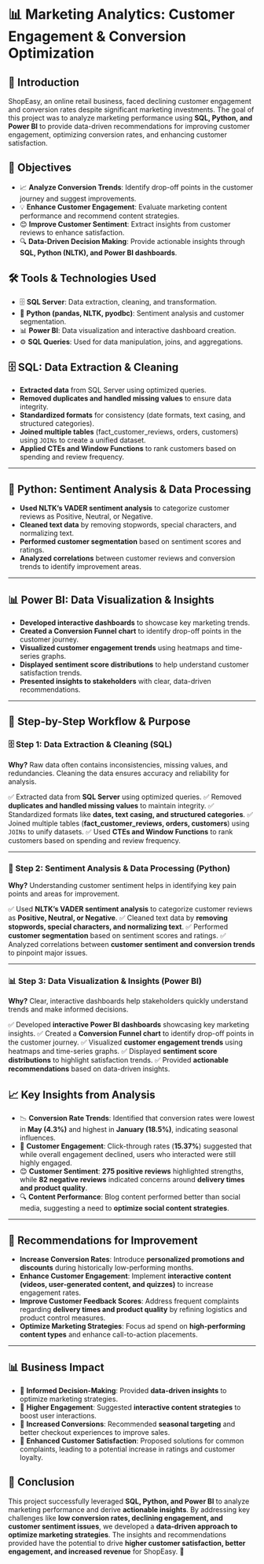 # 📊 Marketing Analytics: Customer Engagement & Conversion Optimization  

## 📖 Introduction  
ShopEasy, an online retail business, faced declining customer engagement and conversion rates despite significant marketing investments. The goal of this project was to analyze marketing performance using **SQL, Python, and Power BI** to provide data-driven recommendations for improving customer engagement, optimizing conversion rates, and enhancing customer satisfaction.
## 🎯 Objectives  
- 📈 **Analyze Conversion Trends**: Identify drop-off points in the customer journey and suggest improvements.  
- 💡 **Enhance Customer Engagement**: Evaluate marketing content performance and recommend content strategies.  
- 😊 **Improve Customer Sentiment**: Extract insights from customer reviews to enhance satisfaction.  
- 🔍 **Data-Driven Decision Making**: Provide actionable insights through **SQL, Python (NLTK), and Power BI dashboards**.  
## 🛠️ Tools & Technologies Used  
- 🗄 **SQL Server**: Data extraction, cleaning, and transformation.  
- 🐍 **Python (pandas, NLTK, pyodbc)**: Sentiment analysis and customer segmentation.  
- 📊 **Power BI**: Data visualization and interactive dashboard creation.  
- ⚙️ **SQL Queries**: Used for data manipulation, joins, and aggregations.  
## 🗄️ SQL: Data Extraction & Cleaning
- **Extracted data** from SQL Server using optimized queries.
- **Removed duplicates and handled missing values** to ensure data integrity.
- **Standardized formats** for consistency (date formats, text casing, and structured categories).
- **Joined multiple tables** (fact_customer_reviews, orders, customers) using `JOINs` to create a unified dataset.
- **Applied CTEs and Window Functions** to rank customers based on spending and review frequency.

---

## 🐍 Python: Sentiment Analysis & Data Processing
- **Used NLTK’s VADER sentiment analysis** to categorize customer reviews as Positive, Neutral, or Negative.
- **Cleaned text data** by removing stopwords, special characters, and normalizing text.
- **Performed customer segmentation** based on sentiment scores and ratings.
- **Analyzed correlations** between customer reviews and conversion trends to identify improvement areas.

---

## 📊 Power BI: Data Visualization & Insights
- **Developed interactive dashboards** to showcase key marketing trends.
- **Created a Conversion Funnel chart** to identify drop-off points in the customer journey.
- **Visualized customer engagement trends** using heatmaps and time-series graphs.
- **Displayed sentiment score distributions** to help understand customer satisfaction trends.
- **Presented insights to stakeholders** with clear, data-driven recommendations.

---
## 🔄 Step-by-Step Workflow & Purpose

### 🗄️ Step 1: Data Extraction & Cleaning (SQL)
**Why?** Raw data often contains inconsistencies, missing values, and redundancies. Cleaning the data ensures accuracy and reliability for analysis.

✅ Extracted data from **SQL Server** using optimized queries.
✅ Removed **duplicates and handled missing values** to maintain integrity.
✅ Standardized formats like **dates, text casing, and structured categories**.
✅ Joined multiple tables (**fact_customer_reviews, orders, customers**) using `JOINs` to unify datasets.
✅ Used **CTEs and Window Functions** to rank customers based on spending and review frequency.

---

### 🐍 Step 2: Sentiment Analysis & Data Processing (Python)
**Why?** Understanding customer sentiment helps in identifying key pain points and areas for improvement.

✅ Used **NLTK’s VADER sentiment analysis** to categorize customer reviews as **Positive, Neutral, or Negative**.
✅ Cleaned text data by **removing stopwords, special characters, and normalizing text**.
✅ Performed **customer segmentation** based on sentiment scores and ratings.
✅ Analyzed correlations between **customer sentiment and conversion trends** to pinpoint major issues.

---

### 📊 Step 3: Data Visualization & Insights (Power BI)
**Why?** Clear, interactive dashboards help stakeholders quickly understand trends and make informed decisions.

✅ Developed **interactive Power BI dashboards** showcasing key marketing insights.
✅ Created a **Conversion Funnel chart** to identify drop-off points in the customer journey.
✅ Visualized **customer engagement trends** using heatmaps and time-series graphs.
✅ Displayed **sentiment score distributions** to highlight satisfaction trends.
✅ Provided **actionable recommendations** based on data-driven insights.
## 📈 Key Insights from Analysis
- 📉 **Conversion Rate Trends**: Identified that conversion rates were lowest in **May (4.3%)** and highest in **January (18.5%)**, indicating seasonal influences.  
- 🎯 **Customer Engagement**: Click-through rates (**15.37%**) suggested that while overall engagement declined, users who interacted were still highly engaged.  
- 😊 **Customer Sentiment**: **275 positive reviews** highlighted strengths, while **82 negative reviews** indicated concerns around **delivery times and product quality**.  
- 🔍 **Content Performance**: Blog content performed better than social media, suggesting a need to **optimize social content strategies**.  

---

## 🎯 Recommendations for Improvement
- **Increase Conversion Rates**: Introduce **personalized promotions and discounts** during historically low-performing months.  
- **Enhance Customer Engagement**: Implement **interactive content (videos, user-generated content, and quizzes)** to increase engagement rates.  
- **Improve Customer Feedback Scores**: Address frequent complaints regarding **delivery times and product quality** by refining logistics and product control measures.  
- **Optimize Marketing Strategies**: Focus ad spend on **high-performing content types** and enhance call-to-action placements.  

---

## 📊 Business Impact
- 📌 **Informed Decision-Making**: Provided **data-driven insights** to optimize marketing strategies.  
- 📌 **Higher Engagement**: Suggested **interactive content strategies** to boost user interactions.  
- 📌 **Increased Conversions**: Recommended **seasonal targeting** and better checkout experiences to improve sales.  
- 📌 **Enhanced Customer Satisfaction**: Proposed solutions for common complaints, leading to a potential increase in ratings and customer loyalty.
## 🎯 Conclusion
This project successfully leveraged **SQL, Python, and Power BI** to analyze marketing performance and derive **actionable insights**. By addressing key challenges like **low conversion rates, declining engagement, and customer sentiment issues**, we developed a **data-driven approach to optimize marketing strategies**. The insights and recommendations provided have the potential to drive **higher customer satisfaction, better engagement, and increased revenue** for ShopEasy. 🚀
